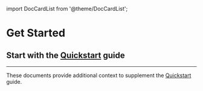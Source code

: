 import DocCardList from '@theme/DocCardList';

# Get Started

## Start with the [Quickstart] guide

---

These documents provide additional context to supplement the [Quickstart] guide.

<DocCardList />

[Quickstart]: /docs/quickstart/
